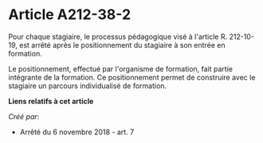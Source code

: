 # Article A212-38-2

Pour chaque stagiaire, le processus pédagogique visé à l'article R. 212-10-19, est arrêté après le positionnement du
stagiaire à son entrée en formation.

Le positionnement, effectué par l'organisme de formation, fait partie intégrante de la formation. Ce positionnement permet de
construire avec le stagiaire un parcours individualisé de formation.

**Liens relatifs à cet article**

_Créé par_:

  - Arrêté du 6 novembre 2018 - art. 7
